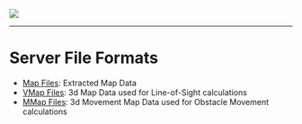 [![](/wiki/icons/home.gif)](/wiki/Home.md)

----------
# Server File Formats

* [Map Files](Reference%20Information/Server%20Files/MAP.md): Extracted Map Data
* [VMap Files](Reference%20Information/Server%20Files/VMAP.md): 3d Map Data used for Line-of-Sight calculations
* [MMap Files](Reference%20Information/Server%20Files/MMAP.md): 3d Movement Map Data used for Obstacle Movement calculations
